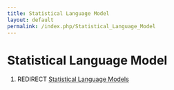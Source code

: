 ```yaml
---
title: Statistical Language Model
layout: default
permalink: /index.php/Statistical_Language_Model
---
```


# Statistical Language Model

1. REDIRECT [Statistical Language Models](Statistical_Language_Models)